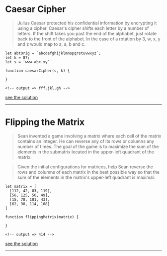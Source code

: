 # Caesar Cipher

>Julius Caesar protected his confidential information by encrypting it using a cipher. Caesar's cipher shifts each letter by a number of letters. If the shift takes you past the end of the alphabet, just rotate back to the front of the alphabet. In the case of a rotation by 3, w, x, y and z would map to z, a, b and c.

```
let abtOrig = `abcdefghijklmnopqrstuvwxyz`;
let k = 87;
let s = `www.abc.xy`

function caesarCipher(s, k) {

}

<!-- output => fff.jkl.gh -->
```
[see the solution](https://github.com/GevKerobyan/Hackerrank/blob/master/caesarCipher.js)

---

# Flipping the Matrix

>Sean invented a game involving a  matrix where each cell of the matrix contains an integer. He can reverse any of its rows or columns any number of times. The goal of the game is to maximize the sum of the elements in the  submatrix located in the upper-left quadrant of the matrix.

>Given the initial configurations for  matrices, help Sean reverse the rows and columns of each matrix in the best possible way so that the sum of the elements in the matrix's upper-left quadrant is maximal.

```
let matrix = [
  [112, 42, 83, 119],
  [56, 125, 56, 49],
  [15, 78, 101, 43],
  [62, 98, 114, 108]
]

function flippingMatrix(matrix) {

}

<!-- output => 414 -->
```
[see the solution](https://github.com/GevKerobyan/Hackerrank/blob/master/flippingTheMatrix.js)

---